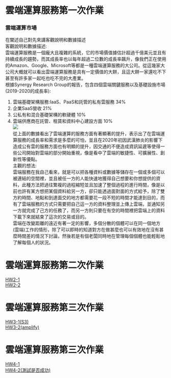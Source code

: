 # 雲端運算服務第一次作業

### 雲端運算市場
在闡述自己對先來講客觀說明和數據描述  
客觀說明和數據描述:  
雲端運算服務是一個龐大且複雜的系統，它的市場價值據估計超過千億美元並且有持續成長的趨勢，而其成長率也以每年超過二位數的成長率飆升，像我們正在使用的Amazon、Google、Microsoft等都是一種雲端運算服務的大公司。從這幾家大公司大概就可以看出雲端運算服務是具有一定價值的大餅，且這大餅一家還吃不下甚至有許多家一起吃也吃不完的大產業。  
根據Synergy Research Group的報告，包含四個雲端關鍵服務以及基礎設施市場(2019-2020的成長率):  
1. 雲端基礎架構服務:IaaS、PaaS和託管的私有雲服務 34%
2. 企業SaaS營收 21%
3. 公私有和混合基礎架構的軟硬體 10%
4. 雲端供應商在託管、租賃和資料中心建設方面 10%  
![](https://lh4.googleusercontent.com/k6xv3GeiDrQEU0lm67Pfkfx-Bfoj4Z6QZPsWai6tL557hlNkNudedNMQE2ptQCtB7jeN7WAo227BsFslO2hMnZ9EH2orpl3_m-yYCEhho-34oGG2blLh7artw3qkADhvB487dzkP)   
從上面的數據看出了雲端運算的服務方面有著顯著的提升，表示出了在雲端運算服務的成長率和需求是多麼的可怕，並且在2020年初因武漢肺炎的影響下造成公有雲的服務方面也有明顯的提升，因交通的不便造成資訊延遲等使得一些公司開始對雲端的部分開始重視，像是看中了雲端的敏捷性、可擴展性、創新性等優點。  
主觀的想法:  
雲端服務在我自己看來，就是可以把各種資料或數據等儲存在一個或多個可以被連結的空間裡，並且被任一方的人能快速地獲得自己想要和你想提供的資料，此種方法把過往繁複的過程縮短並且加速了整個過程的進行時間，像是以前也許有某方想把某個資料給另一方，卻只能透過面對面的方式給予，除了雙方約時間、地點和到達面交的地方都需要花一段不短的時間才能達到目的，而有了雲端服務的方式只需要把自己這一方的資料整理並上傳上雲端，並通知另一方就完成了己方的任務了，而另一方則只要在有空的時間裡把雲端上的資料下載下來就結束了這次的交易或目的。  
  雲端在改變距離的遠近有著一定的影響，多個分散的個體可以在同一個地方(雲端)工作的情形，除了可以即時的知道對方在做甚麼也可以有效地在沒有甚麼時間差的情況下討論，然後若是有個老闆同時地在管理每個個體也能輕鬆地了解每個人的狀況。
  
  # 雲端運算服務第二次作業
  [HW2-1](https://youtu.be/wCt8D1-aaGQ)  
  [HW2-2](https://youtu.be/PZl7_L2abTQ)
  
  # 雲端運算服務第三次作業
  [HW3-1(S3)](https://youtu.be/mnX2G4x7_OA)  
  [HW3-2(amplify)](https://youtu.be/T6qg5OJl3Xg)
  
  # 雲端運算服務第三次作業
  [HW4-1](https://youtu.be/yaJF_hk52fs)  
  [HW4-2(測試是否成功)](https://youtu.be/UoEs0qI2Ok0)
